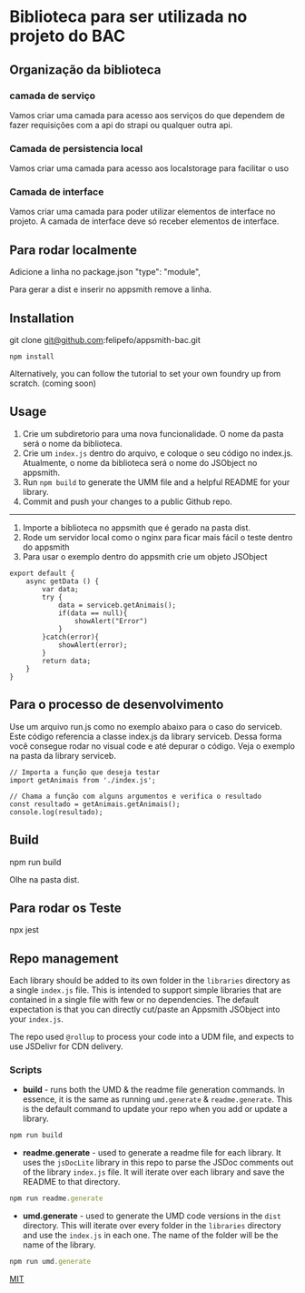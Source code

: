 
# Biblioteca para ser utilizada no projeto do BAC


## Organização da biblioteca 

### camada de serviço 

Vamos criar uma camada para acesso aos serviços do que dependem de fazer requisições com a api do strapi ou qualquer outra api. 


### Camada de persistencia local 
Vamos criar uma camada para acesso aos localstorage para facilitar o uso 


### Camada de interface  

Vamos criar uma camada para poder utilizar elementos de interface no projeto. A camada de interface deve só receber elementos de interface. 


## Para rodar localmente 
Adicione a linha no package.json  "type": "module",

Para gerar a dist e inserir no appsmith remove a linha.


## Installation

git clone git@github.com:felipefo/appsmith-bac.git
```
npm install
```
Alternatively, you can follow the tutorial to set your own foundry up from scratch. (coming soon)

## Usage
1. Crie um subdiretorio para uma nova funcionalidade. O nome da pasta será o nome da biblioteca.
2. Crie um `index.js` dentro do arquivo, e coloque o seu código no index.js. Atualmente, o nome da biblioteca será o nome do JSObject no appsmith.
3. Run `npm build` to generate the UMM file and a helpful README for your library. 
4. Commit and push your changes to a public Github repo.
---------------------------------------------------
1. Importe a biblioteca  no appsmith que é gerado na pasta dist.
2. Rode um servidor local como o nginx para ficar mais fácil o teste dentro do appsmith 
3. Para usar o exemplo dentro do appsmith crie um objeto JSObject 

```
export default {
	async getData () {
		var data;
		try {
			data = serviceb.getAnimais();
			if(data == null){
				showAlert("Error")
			}
		}catch(error){
			showAlert(error);
		}
		return data;
	}
}
```

## Para o processo de desenvolvimento 

Use um arquivo run.js como no exemplo abaixo para o caso do serviceb. Este código referencia a classe index.js da library serviceb. 
Dessa forma você consegue rodar no visual code e até depurar o código. Veja o exemplo na pasta da library serviceb.

```
// Importa a função que deseja testar
import getAnimais from './index.js';

// Chama a função com alguns argumentos e verifica o resultado
const resultado = getAnimais.getAnimais();
console.log(resultado); 

```

## Build 

npm run build

Olhe na pasta dist.

## Para rodar os Teste

npx jest


## Repo management
Each library should be added to its own folder in the `libraries` directory as a single `index.js` file. This is intended to support simple libraries that are contained in a single file with few or no dependencies. The default expectation is that you can directly cut/paste an Appsmith JSObject into your `index.js`.

The repo used `@rollup` to process your code into a UDM file, and expects to use JSDelivr for CDN delivery. 

### Scripts
- **build** - runs both the UMD & the readme file generation commands. In essence, it is the same as running `umd.generate` & `readme.generate`. This is the default command to update your repo when you add or update a library.
```js
npm run build
```
- **readme.generate** - used to generate a readme file for each library. It uses the `jsDocLite` library in this repo to parse the JSDoc comments out of the library `index.js` file. It will iterate over each library and save the README to that directory.
```js
npm run readme.generate
```
- **umd.generate** - used to generate the UMD code versions in the `dist` directory. This will iterate over every folder in the `libraries` directory and use the `index.js` in each one. The name of the folder will be the name of the library.
```js
npm run umd.generate
```



[MIT](https://choosealicense.com/licenses/mit/)
